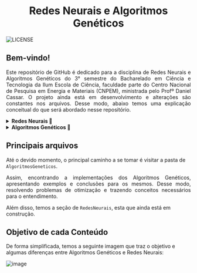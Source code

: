 <h1 align="center"> Redes Neurais e Algoritmos Genéticos </h1>

![LICENSE](https://img.shields.io/badge/LICENSE-GNU%20General%20Public%20License%20v3.0-blue)

## Bem-vindo!

<p align="justify"> Este repositório de GitHub é dedicado para a disciplina de Redes Neurais e Algoritmos Genéticos do 3° semestre do Bacharelado em Ciência e Tecnologia da Ilum Escola de Ciência, faculdade parte do Centro Nacional de Pesquisa em Energia e Materiais (CNPEM), ministrada pelo Profº Daniel Cassar. O projeto ainda está em desenvolvimento e alterações são constantes nos arquivos. Desse modo, abaixo temos uma explicação conceitual do que será abordado nesse repositório.</p>

<details>
    
__<summary>Redes Neurais :brain:</summary>__
    
<p align="justify"> São estruturas inspiradas no cérebro humano, imitando a maneira como os neurônios biológicos sinalizam uns aos outros. As redes neurais são compostas por camadas de nós, contendo uma camada de entrada, uma ou mais camadas ocultas e uma camada de saída. Cada nó, ou neurônio artificial, se conecta a outro e tem um peso e limite associados. Se a saída de qualquer nó individual estiver acima do valor limite especificado, esse nó é ativado, enviando dados para a próxima camada da rede. Caso contrário, nenhum dado é repassado para a próxima camada da rede. As redes neurais dependem de dados de treinamento para aprender e melhorar sua precisão ao longo do tempo. No entanto, uma vez que esses algoritmos de aprendizado são ajustados para precisão, eles são ferramentas poderosas em ciência da computação e inteligência artificial, permitindo classificar e agrupar dados em alta velocidade. </p>
</details>

<details>

__<summary>Algoritmos Genéticos :dna:</summary>__
    
<p align="justify"> Os algoritmos genéticos são uma família de algoritmos de busca inspirados nos princípios da evolução da natureza. Ao simular o processo de seleção natural e reprodução, eles são capazes de gerar soluções de alta qualidade para diversos problemas relacionados à busca, otimização e aprendizado. A sua analogia com a evolução natural permite que os algoritmos genéticos superem os desafios encontrados pelos algoritmos de busca e otimização convencionais, principalmente em problemas com uma grande quantidade de parâmetros e representações matemáticas complexas.</p>
</details>

## Principais arquivos

Até o devido momento, o principal caminho a se tomar é visitar a pasta de `AlgoritmosGeneticos`.

<p align="justify"> Assim, encontrando a implementações dos Algoritmos Genéticos, apresentando exemplos e conclusões para os mesmos. Desse modo, resolvendo problemas de otimização e trazendo conceitos necessários para o entendimento. </p>

Além disso, temos a seção de `RedesNeurais`, esta que ainda está em construção. 

## Objetivo de cada Conteúdo

De forma simplificada, temos a seguinte imagem que traz o objetivo e algumas diferenças entre Algoritmos Genéticos e Redes Neurais:


![image](https://user-images.githubusercontent.com/106711102/235772974-f345ca8a-8abd-4a8a-8303-006fe4192953.png)


